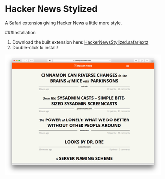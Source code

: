 Hacker News Stylized
====================

A Safari extension giving Hacker News a little more style.

###Installation

1. Download the built extension here: [HackerNewsStylized.safariextz](/HackerNewsStylized.safariextz?raw=true)
2. Double-click to install!


![Alt text](/screenshot.png?raw=true "Hacker News Stylized screenshot")
